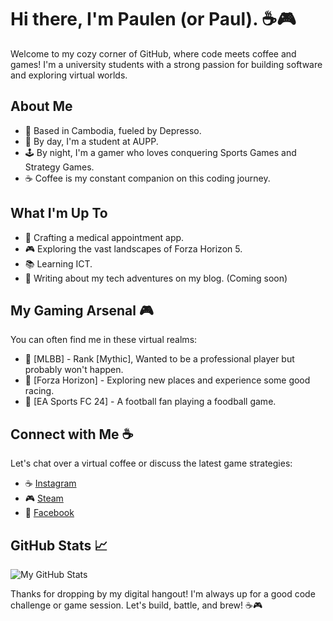 # Hi there, I'm Paulen (or Paul). ☕🎮

Welcome to my cozy corner of GitHub, where code meets coffee and games! I'm a university students with a strong passion for building software and exploring virtual worlds.

## About Me

- 🌆 Based in Cambodia, fueled by Depresso.
- 💼 By day, I'm a student at AUPP.
- 🕹️ By night, I'm a gamer who loves conquering Sports Games and Strategy Games.
- ☕ Coffee is my constant companion on this coding journey.

## What I'm Up To

- 🌟 Crafting a medical appointment app.
- 🎮 Exploring the vast landscapes of Forza Horizon 5.
- 📚 Learning ICT.
- 📝 Writing about my tech adventures on my blog. (Coming soon)

## My Gaming Arsenal 🎮

You can often find me in these virtual realms:

- 🚀 [MLBB] - Rank [Mythic], Wanted to be a professional player but probably won't happen.
- 🏰 [Forza Horizon] - Exploring new places and experience some good racing.
- 🌌 [EA Sports FC 24] - A football fan playing a foodball game.


## Connect with Me ☕

Let's chat over a virtual coffee or discuss the latest game strategies:

- ☕ [Instagram](https://www.instagram.com/paulchhun__/)
- 🎮 [Steam](https://steamcommunity.com/profiles/76561198338597121/)
- 💼 [Facebook](https://www.facebook.com/profile.php?id=100006603306164)


## GitHub Stats 📈

![My GitHub Stats](https://github-readme-stats.vercel.app/api?username=YourGitHubUsername&show_icons=true&count_private=true&theme=dark)

Thanks for dropping by my digital hangout! I'm always up for a good code challenge or game session. Let's build, battle, and brew! ☕🎮
